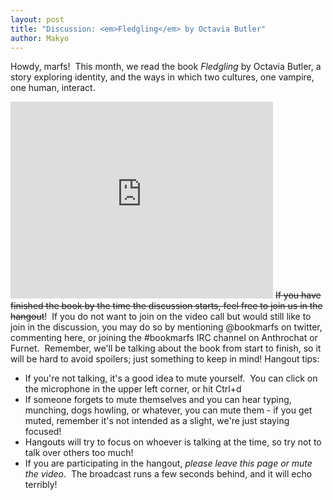 ```yaml
---
layout: post
title: "Discussion: <em>Fledgling</em> by Octavia Butler"
author: Makyo
---
```


Howdy, marfs!  This month, we read the book <em>Fledgling</em> by Octavia Butler, a story exploring identity, and the ways in which two cultures, one vampire, one human, interact.
<iframe width="420" height="315" src="http://www.youtube.com/embed/rVWSLtOZ9HQ" frameborder="0" allowfullscreen></iframe>
<s>If you have finished the book by the time the discussion starts, feel free to join us in the hangout</s>!  If you do not want to join on the video call but would still like to join in the discussion, you may do so by mentioning @bookmarfs on twitter, commenting here, or joining the #bookmarfs IRC channel on Anthrochat or Furnet.  Remember, we'll be talking about the book from start to finish, so it will be hard to avoid spoilers; just something to keep in mind! Hangout tips:
<ul>
<li><span style="line-height: 13px;">If you're not talking, it's a good idea to mute yourself.  You can click on the microphone in the upper left corner, or hit Ctrl+d</span></li>
<li>If someone forgets to mute themselves and you can hear typing, munching, dogs howling, or whatever, you can mute them - if you get muted, remember it's not intended as a slight, we're just staying focused!</li>
<li>Hangouts will try to focus on whoever is talking at the time, so try not to talk over others too much!</li>
<li>If you are participating in the hangout, <em>please leave this page or mute the video</em>.  The broadcast runs a few seconds behind, and it will echo terribly!</li>
</ul>
